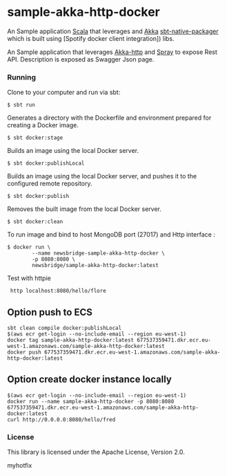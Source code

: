 # sample-akka-http-docker

An Sample application [Scala](scala-lang.org) that leverages  and [Akka](akka.io) 
[sbt-native-packager](https://github.com/sbt/sbt-native-packager) which is built using [Spotify docker client integration]) libs.

An Sample application that leverages [Akka-http](akka.io) and [Spray](spray.io) to expose Rest API. 
Description is exposed as Swagger Json page.
 
 
### Running
Clone to your computer and run via sbt:

```
$ sbt run
```

Generates a directory with the Dockerfile and environment prepared for creating a Docker image.
```
$ sbt docker:stage
```

Builds an image using the local Docker server.
```
$ sbt docker:publishLocal
```

Builds an image using the local Docker server, and pushes it to the configured remote repository.
```
$ sbt docker:publish
```

Removes the built image from the local Docker server.
```
$ sbt docker:clean
```

To run image and bind to host MongoDB port (27017) and Http interface :

```
$ docker run \
        --name newsbridge-sample-akka-http-docker \
        -p 8080:8080 \
        newsbridge/sample-akka-http-docker:latest
```

Test with httpie
```
 http localhost:8080/hello/flore
```


## Option push to ECS
```
sbt clean compile docker:publishLocal
$(aws ecr get-login --no-include-email --region eu-west-1)  
docker tag sample-akka-http-docker:latest 677537359471.dkr.ecr.eu-west-1.amazonaws.com/sample-akka-http-docker:latest 
docker push 677537359471.dkr.ecr.eu-west-1.amazonaws.com/sample-akka-http-docker:latest
```

## Option create docker instance locally
```
$(aws ecr get-login --no-include-email --region eu-west-1)
docker run --name sample-akka-http-docker -p 8080:8080 677537359471.dkr.ecr.eu-west-1.amazonaws.com/sample-akka-http-docker:latest
curl http://0.0.0.0:8080/hello/fred
```

### License
This library is licensed under the Apache License, Version 2.0.


myhotfix
